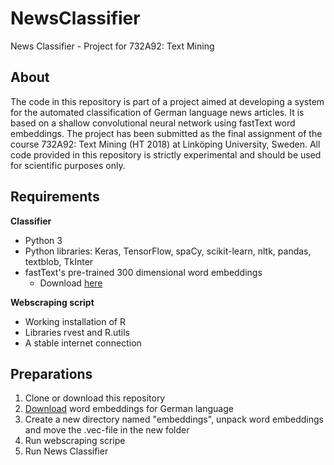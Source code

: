 # NewsClassifier
News Classifier - Project for 732A92: Text Mining

## About

The code in this repository is part of a project aimed at developing a system for the automated classification of German language news articles. It is based on a shallow convolutional neural network using fastText word embeddings. The project has been submitted as the final assignment of the course 732A92: Text Mining (HT 2018) at Linköping University, Sweden. All code provided in this repository is strictly experimental and should be used for scientific purposes only.

## Requirements
**Classifier**
* Python 3
* Python libraries: Keras, TensorFlow, spaCy, scikit-learn, nltk, pandas, textblob, TkInter
* fastText's pre-trained 300 dimensional word embeddings
  * Download [here](https://fasttext.cc/docs/en/pretrained-vectors.html)

**Webscraping script**
* Working installation of R
* Libraries rvest and R.utils
* A stable internet connection

## Preparations
1. Clone or download this repository
2. [Download](https://fasttext.cc/docs/en/pretrained-vectors.html) word embeddings for German language
3. Create a new directory named "embeddings", unpack word embeddings and move the .vec-file in the new folder
4. Run webscraping scripe
5. Run News Classifier
